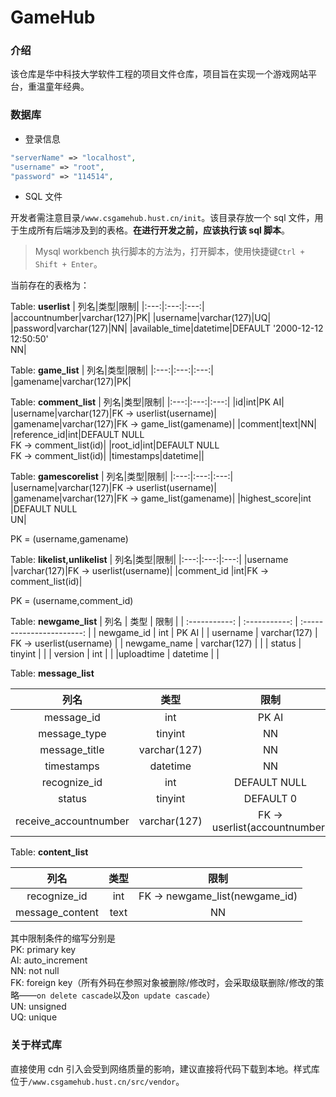 # GameHub

### 介绍
该仓库是华中科技大学软件工程的项目文件仓库，项目旨在实现一个游戏网站平台，重温童年经典。

### 数据库

- 登录信息

```php
"serverName" => "localhost",
"username" => "root",
"password" => "114514",
```



- SQL 文件

开发者需注意目录`/www.csgamehub.hust.cn/init`。该目录存放一个 sql 文件，用于生成所有后端涉及到的表格。**在进行开发之前，应该执行该 sql 脚本**。
> Mysql workbench 执行脚本的方法为，打开脚本，使用快捷键`Ctrl + Shift + Enter`。

当前存在的表格为：

Table: **userlist**
| 列名|类型|限制|
|:---:|:---:|:---:|
|accountnumber|varchar(127)|PK|
|username|varchar(127)|UQ|
|password|varchar(127)|NN|
|available_time|datetime|DEFAULT '2000-12-12 12:50:50'<br>NN|

Table: **game_list**
| 列名|类型|限制|
|:---:|:---:|:---:|
|gamename|varchar(127)|PK|

Table: **comment_list**
| 列名|类型|限制|
|:---:|:---:|:---:|
|id|int|PK AI|
|username|varchar(127)|FK -> userlist(username)|
|gamename|varchar(127)|FK -> game_list(gamename)|
|comment|text|NN|
|reference_id|int|DEFAULT NULL<br>FK -> comment_list(id)|
|root_id|int|DEFAULT NULL<br>FK -> comment_list(id)|
|timestamps|datetime||

Table: **gamescorelist**
| 列名|类型|限制|
|:---:|:---:|:---:|
|username|varchar(127)|FK -> userlist(username)|
|gamename|varchar(127)|FK -> game_list(gamename)|
|highest_score|int |DEFAULT NULL<br>UN|

PK = (username,gamename)

Table: **likelist,unlikelist**
| 列名|类型|限制|
|:---:|:---:|:---:|
|username   |varchar(127)|FK -> userlist(username)|
|comment_id |int|FK -> comment_list(id)|

PK = (username,comment_id)

Table: **newgame_list**
| 列名          | 类型           | 限制                      |
| :-----------: | :-----------: | :-----------------------: |
| newgame_id    | int           | PK AI                     |
| username      | varchar(127)  | FK -> userlist(username)  |
| newgame_name  | varchar(127)  |                           |
| status        | tinyint       |                           |
| version       | int           |                           |
|uploadtime     | datetime      |                           |



Table: **message_list**

| 列名                  | 类型         | 限制                          |
| :-------------------: | :----------: | :---------------------------: |
| message_id            | int          | PK AI                         |
| message_type          | tinyint      | NN                            |
| message_title         | varchar(127) | NN                            |
| timestamps            | datetime     | NN                            |
| recognize_id          | int          | DEFAULT NULL                  |
| status                | tinyint      | DEFAULT 0                     |
| receive_accountnumber | varchar(127) | FK -> userlist(accountnumber) |



Table: **content_list**

|      列名       | 类型 |              限制              |
| :-------------: | :--: | :----------------------------: |
|  recognize_id   | int  | FK -> newgame_list(newgame_id) |
| message_content | text |               NN               |



其中限制条件的缩写分别是  
PK: primary key  
AI: auto_increment  
NN: not null  
FK: foreign key（所有外码在参照对象被删除/修改时，会采取级联删除/修改的策略——`on delete cascade`以及`on update cascade`）  
UN: unsigned  
UQ: unique

### 关于样式库
直接使用 cdn 引入会受到网络质量的影响，建议直接将代码下载到本地。样式库位于`/www.csgamehub.hust.cn/src/vendor`。